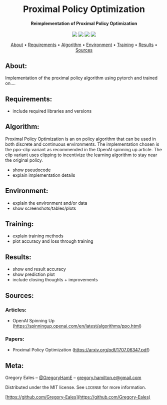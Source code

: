 <h1 align="center"> Proximal Policy Optimization </h1>

<h4 align="center"> Reimplementation of Proximal Policy Optimization </h4>

<p align="center">
  <img src="https://img.shields.io/badge/Python-v3.6+-blue.svg">
  <img src="https://img.shields.io/badge/Pytorch-v1.3-orange.svg">
  <img src="https://img.shields.io/badge/Build-Failing-red.svg">
  <img src="https://img.shields.io/badge/License-MIT-blue.svg">
</p>

<p align="center">
  <a href="#About">About</a> •
  <a href="#Requirements">Requirements</a> •
  <a href="#Algorithm">Algorithm</a> •
  <a href="#Environment">Environment</a> •
  <a href="#Training">Training</a> •
  <a href="#Results">Results</a> •
  <a href="#Sources">Sources</a>
</p>

## About:
Implementation of the proximal policy algorithm using pytorch and trained on....

## Requirements:
- include required libraries and versions

## Algorithm:
Proximal Policy Optimization is an on policy algorithm that can be used in both discrete and continuous environments. The implementation chosen is the ppo-clip variant as recommended in the OpenAI spinning up article. The clip variant uses clipping to incentivize the learning algorithm to stay near the original policy.
- show pseudocode
- explain implementation details

## Environment:
- explain the environment and/or data
- show screenshots/tables/plots

## Training:
- explain training methods
- plot accuracy and loss through training

## Results:
- show end result accuracy
- show prediction plot
- include closing thoughts + improvements

## Sources:

### Articles:
  - OpenAI Spinning Up (https://spinningup.openai.com/en/latest/algorithms/ppo.html)
  
### Papers:
  - Proximal Policy Optimization (https://arxiv.org/pdf/1707.06347.pdf)

## Meta:

Gregory Eales – [@GregoryHamE](https://twitter.com/GregoryHamE) – gregory.hamilton.e@gmail.com

Distributed under the MIT license. See ``LICENSE`` for more information.

[https://github.com/Gregory-Eales](https://github.com/Gregory-Eales)
